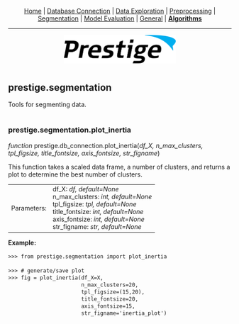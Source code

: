 <p align="center">
	<a href="../README.md">Home</a> | <a href="db_connection.md">Database Connection</a> | <a href="data_exploration.md">Data Exploration</a> | <a href="preprocessing.md">Preprocessing</a> | <a href="segmentation.md">Segmentation</a> | <a href="model_eval.md">Model Evaluation</a> | <a href="general.md">General</a> | <b><a href="algorithms.md">Algorithms</a></b>
</p>

---

<p align="center"><img src="../img/prestige_logo.png" alt="Prestige logo" width=50% height=50% /></p>

#

<a name="segmentation"></a><h2>prestige.segmentation</h2>

<p>Tools for segmenting data.</p>

#

<h3>prestige.segmentation.plot_inertia</h3>

<p><i>function</i> prestige.db_connection.plot_inertia(<i>df_X, n_max_clusters, tpl_figsize, title_fontsize, axis_fontsize, str_figname</i>)</p>

<p>This function takes a scaled data frame, a number of clusters, and returns a plot to determine the best number of clusters.</p>

<table>
	<tr>
		<td>Parameters:</td>
		<td>df_X: <i>df, default=None</i></BR>
		    n_max_clusters: <i>int, default=None</i><BR>
		    tpl_figsize: <i>tpl, default=None</i><BR>
		    title_fontsize: <i>int, default=None</i><BR>
		    axis_fontsize: <i>int, default=None</i><BR>
		    str_figname: <i>str, default=None</i>
	</tr>
</table>

<p><b>Example:</b></p>

```
>>> from prestige.segmentation import plot_inertia

>>> # generate/save plot
>>> fig = plot_inertia(df_X=X,
                       n_max_clusters=20,
                       tpl_figsize=(15,20),
                       title_fontsize=20,
                       axis_fontsize=15,
                       str_figname='inertia_plot')
```


